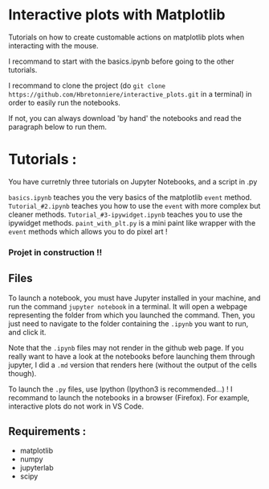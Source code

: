 # Interactive plots with Matplotlib

Tutorials on how to create customable actions on matplotlib plots when interacting with the mouse.

I recommand to start with the basics.ipynb before going to the other tutorials.

I recommand to clone the project (do `git clone https://github.com/Hbretonniere/interactive_plots.git` in a terminal) in order to easily run the notebooks.

If not, you can always download 'by hand' the notebooks and read the paragraph below to run them.

# Tutorials :

You have curretnly three tutorials on Jupyter Notebooks, and a script in .py

`basics.ipynb` teaches you the very basics of the matplotlib `event` method.
`Tutorial_#2.ipynb` teaches you how to use the `event` with more complex but cleaner methods.
`Tutorial_#3-ipywidget.ipynb` teaches you to use the ipywidget methods.
`paint_with_plt.py` is a mini paint like wrapper with the `event` methods which allows you to do pixel art !

### Projet in construction !!

## Files

To launch a notebook, you must have Jupyter installed in your machine, and run the command `jupyter notebook` in a terminal. It will open a webpage representing the folder from which you launched the command. Then, you just need to navigate to the folder containing the `.ipynb` you want to run, and click it.

Note that the `.ipynb` files may not render in the github web page. If you really want to have a look at the notebooks before launching them through jupyter, I did a `.md` version that renders here (without the output of the cells though).

To launch the `.py` files, use Ipython (Ipython3 is recommended...) !
I recommand to launch the notebooks in a browser (Firefox). For example, interactive plots do not work in VS Code.

## Requirements :

- matplotlib
- numpy
- jupyterlab
- scipy